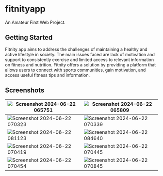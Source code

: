 # fitnityapp

An Amateur First Web Project.

## Getting Started

Fitnity app aims to address the challenges of maintaining a healthy and active lifestyle in society. The main issues faced are lack of motivation and support to consistently exercise and limited access to relevant information on fitness and nutrition. Fitnity offers a solution by providing a platform that allows users to connect with sports communities, gain motivation, and access useful fitness tips and information.

## Screenshots
|![Screenshot 2024-06-22 065751](https://github.com/GedeSuyoga/Web-Fitnity/assets/173435463/a90552b9-fc59-4d70-95cb-d3242dd521bb)|![Screenshot 2024-06-22 065809](https://github.com/GedeSuyoga/Web-Fitnity/assets/173435463/48a7018c-61cf-4fa6-b5c7-bde9bbc11cdd)|
|---|---|
|![Screenshot 2024-06-22 070323](https://github.com/GedeSuyoga/Web-Fitnity/assets/173435463/fc09402c-d301-4da1-b719-dd8bc23a0491)|![Screenshot 2024-06-22 070339](https://github.com/GedeSuyoga/Web-Fitnity/assets/173435463/b5385bc8-2ce6-4888-88de-ea3fd7631f53)|
|![Screenshot 2024-06-22 081123](https://github.com/GedeSuyoga/Web-Fitnity/assets/173435463/8568627e-8b52-4b12-9182-cc7d26af2482)|![Screenshot 2024-06-22 084640](https://github.com/GedeSuyoga/Web-Fitnity/assets/173435463/b08429df-3839-42ad-a485-0d9844e59777)|
|![Screenshot 2024-06-22 070419](https://github.com/GedeSuyoga/Web-Fitnity/assets/173435463/26b97301-9fea-4370-9498-8cd1c2e5ae44)|![Screenshot 2024-06-22 070445](https://github.com/GedeSuyoga/Web-Fitnity/assets/173435463/6e40d917-4e26-4aa2-be51-bcc4a2b4cf6f)|
|![Screenshot 2024-06-22 070454](https://github.com/GedeSuyoga/Web-Fitnity/assets/173435463/4a0f9d63-b350-422d-9037-a38d75b3df12)|![Screenshot 2024-06-22 070845](https://github.com/GedeSuyoga/Web-Fitnity/assets/173435463/0a7c66dc-34b5-4173-81da-5fcde3fd5369)|









